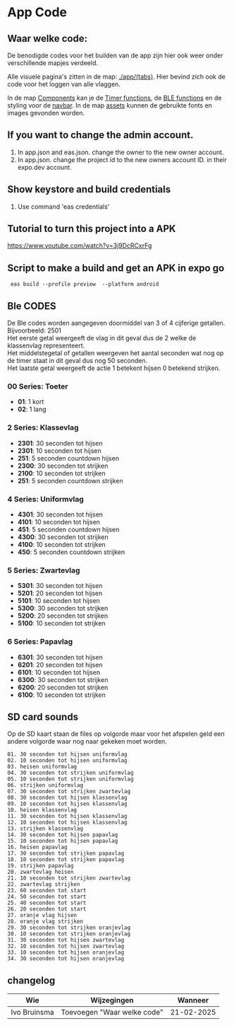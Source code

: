 # App Code

## Waar welke code:
De benodigde codes voor het builden van de app zijn hier ook weer onder verschillende mapjes verdeeld.

Alle visuele pagina's zitten in de map: [./app/(tabs)](https://github.com/ammielb/AutoDick3/tree/master/Project56OpleverSet/Code/App%20Code/app/(tabs)). Hier bevind zich ook de code voor het loggen van alle vlaggen.

In de map [Components](https://github.com/ammielb/AutoDick3/tree/master/Project56OpleverSet/Code/App%20Code/components) kan je de [Timer functions](https://github.com/ammielb/AutoDick3/blob/master/Project56OpleverSet/Code/App%20Code/components/Timer.tsx), de [BLE functions](https://github.com/ammielb/AutoDick3/blob/master/Project56OpleverSet/Code/App%20Code/components/DeviceConnectionModal.tsx) en de styling voor de [navbar](https://github.com/ammielb/AutoDick3/blob/master/Project56OpleverSet/Code/App%20Code/components/NavBar.tsx).
In de map [assets](https://github.com/ammielb/AutoDick3/tree/master/Project56OpleverSet/Code/App%20Code/assets) kunnen de gebruikte fonts en images gevonden worden.


## If you want to change the admin account.
1. In app.json and eas.json. change the owner to the new owner account.
2. In app.json. change the project id to the new owners account ID. in their expo.dev account.



## Show keystore and build credentials
1. Use command 'eas credentials'


## Tutorial to turn this project into a APK
https://www.youtube.com/watch?v=3j9DcRCxrFg


## Script to make a build and get an APK in expo go
```
 eas build --profile preview  --platform android
```

## Ble CODES
De Ble codes worden aangegeven doormiddel van 3 of 4 cijferige getallen.\
Bijvoorbeeld: 2501\
Het eerste getal weergeeft de vlag in dit geval dus de 2 welke de klassenvlag representeert.\
Het middelstegetal of getallen weergeven het aantal seconden wat nog op de timer staat in dit geval dus nog 50 seconden.\
Het laatste getal weergeeft de actie 1 betekent hijsen 0 betekend strijken.

### 00 Series: Toeter
- **01**: 1 kort  
- **02**: 1 lang    

### 2 Series: Klassevlag
- **2301**: 30 seconden tot hijsen  
- **2301**: 10 seconden tot hijsen  
- **251**: 5 seconden countdown hijsen  
- **2300**: 30 seconden tot strijken  
- **2100**: 10 seconden tot strijken  
- **251**: 5 seconden countdown strijken  

### 4 Series: Uniformvlag
- **4301**: 30 seconden tot hijsen  
- **4101**: 10 seconden tot hijsen  
- **451**: 5 seconden countdown hijsen  
- **4300**: 30 seconden tot strijken  
- **4100**: 10 seconden tot strijken  
- **450**: 5 seconden countdown strijken

### 5 Series: Zwartevlag
- **5301**: 30 seconden tot hijsen
- **5201**: 20 seconden tot hijsen
- **5101**: 10 seconden tot hijsen
- **5300**: 30 seconden tot strijken
- **5200**: 20 seconden tot strijken
- **5100**: 10 seconden tot strijken

### 6 Series: Papavlag
- **6301**: 30 seconden tot hijsen
- **6201**: 20 seconden tot hijsen
- **6101**: 10 seconden tot hijsen
- **6300**: 30 seconden tot strijken
- **6200**: 20 seconden tot strijken
- **6100**: 10 seconden tot strijken

## SD card sounds 

Op de SD kaart staan de files op volgorde maar voor het afspelen geld een andere volgorde waar nog naar gekeken moet worden.

    01. 30 seconden tot hijsen uniformvlag
    02. 10 seconden tot hijsen uniformvlag
    03. heisen uniformvlag
    04. 30 seconden tot strijken uniformvlag
    05. 10 seconden tot strijken uniformvlag
    06. strijken uniformvlag
    07. 30 seconden tot strijken zwartevlag
    08. 30 seconden tot hijsen klassenvlag
    09. 10 seconden tot hijsen klassenvlag
    10. heisen klassenvlag
    11. 30 seconden tot hijsen klassenvlag
    12. 10 seconden tot hijsen klassenvlag
    13. strijken klassenvlag
    14. 30 seconden tot hijsen papavlag
    15. 10 seconden tot hijsen papavlag
    16. heisen papavlag
    17. 30 seconden tot strijken papavlag
    18. 10 seconden tot strijken papavlag
    19. strijken papavlag
    20. zwartevlag heisen
    21. 10 seconden tot strijken zwartevlag
    22. zwartevlag strijken
    23. 60 seconden tot start
    24. 50 seconden tot start
    25. 40 seconden tot start
    26. 20 seconden tot start
    27. oranje vlag hijsen
    28. oranje vlag strijken
    29. 30 seconden tot strijken oranjevlag 
    30. 10 seconden tot strijken oranjevlag
    31. 30 seconden tot hijsen zwartevlag
    32. 10 seconden tot hijsen zwartevlag
    33. 10 seconden tot hijsen oranjevlag
    34. 30 seconden tot hijsen oranjevlag




## changelog
| Wie | Wijzegingen| Wanneer | 
|-----|--------|--|
|Ivo Bruinsma| Toevoegen "Waar welke code" |21-02-2025|

